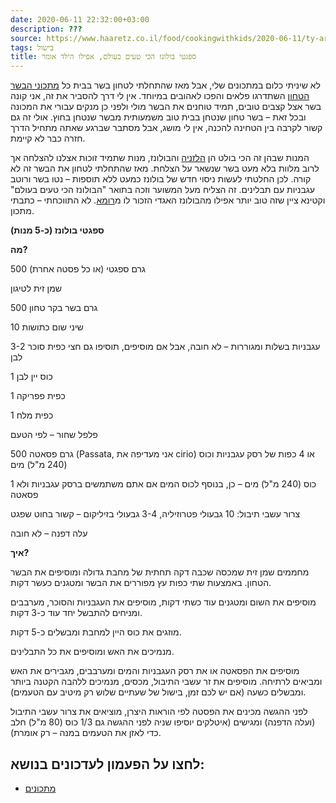 ```yaml
---
date: 2020-06-11 22:32:00+03:00
description: ???
source: https://www.haaretz.co.il/food/cookingwithkids/2020-06-11/ty-article/0000017f-f8c9-d460-afff-fbefc5d00000
tags: בישול
title: ספגטי בולונז הכי טעים בעולם, אפילו הילד אומר
---
```


לא שיניתי כלום במתכונים שלי, אבל מאז שהתחלתי לטחון בשר בבית כל [מתכוני הבשר הטחון](/food/10-recipes/2019-11-24/ty-article-magazine/0000017f-f80a-d887-a7ff-f8eead8f0000) השתדרגו פלאים והפכו לאהובים במיוחד. אין לי דרך להסביר את זה, אני קונה בשר אצל קצבים טובים, תמיד טוחנים את הבשר מולי ולפני כן מנקים עבורי את המכונה ובכל זאת – בשר טחון שנטחן בבית טוב משמעותית מבשר שנטחן בחוץ. אולי זה גם קשור לקרבה בין הטחינה להכנה, אין לי מושג, אבל מסתבר שברגע שאתה מתחיל הדרך חזרה כבר לא קיימת. 

המנות שבהן זה הכי בולט הן [הלזניה](/food/cookingwithkids/2016-08-22/ty-article/0000017f-f89b-d47e-a37f-f9bf87530000) והבולונז, מנות שתמיד זוכות אצלנו להצלחה אך לרוב מלוות בלא מעט בשר שנשאר על הצלחת. מאז שהתחלתי לטחון את הבשר זה לא קורה. לכן החלטתי לעשות ניסוי חדש של בולונז כמעט ללא תוספות – נטו בשר ורוטב עגבניות עם תבלינים. זה הצליח מעל המשוער וזכה בתואר "הבולונז הכי טעים בעולם" וקטינא ציין שזה טוב יותר אפילו מהבולונז האגדי הזכור לו מ[רומא](/travel/rome/2018-10-11/ty-article-magazine/0000017f-ea0f-d4a6-af7f-fecf48250000). לא התווכחתי – כתבתי מתכון. 

**ספגטי בולונז (כ-5 מנות)** 

**מה?** 

500 גרם ספגטי (או כל פסטה אחרת) 

שמן זית לטיגון 

500 גרם בשר בקר טחון 

10 שיני שום כתושות 

3-2 עגבניות בשלות ומגוררות – לא חובה, אבל אם מוסיפים, תוסיפו גם חצי כפית סוכר לבן 

1 כוס יין לבן 

1 כפית פפריקה 

1 כפית מלח 

פלפל שחור – לפי הטעם 

500 גרם פסאטה (Passata, אני מעדיפה את cirio) או 4 כפות של רסק עגבניות וכוס (240 מ"ל) מים 

1 כוס (240 מ"ל) מים – כן, בנוסף לכוס המים אם אתם משתמשים ברסק עגבניות ולא פסאטה 

צרור עשבי תיבול: 10 גבעולי פטרוזיליה, 3-4 גבעולי בזיליקום – קשור בחוט שפגט 

עלה דפנה – לא חובה 

**איך?** 

מחממים שמן זית שמכסה שכבה דקה תחתית של מחבת גדולה ומוסיפים את הבשר הטחון. באמצעות שתי כפות עץ מפוררים את הבשר ומטגנים כעשר דקות. 

מוסיפים את השום ומטגנים עוד כשתי דקות, מוסיפים את העגבניות והסוכר, מערבבים ומניחים להתבשל יחד עוד כ-3 דקות. 

מוזגים את כוס היין למחבת ומבשלים כ-5 דקות. 

מנמיכים את האש ומוסיפים את כל התבלינים. 

מוסיפים את הפסאטה או את רסק העגבניות והמים ומערבבים, מגבירים את האש ומביאים לרתיחה. מוסיפים את זר עשבי התיבול, מכסים, מנמיכים ללהבה הקטנה ביותר ומבשלים כשעה (אם יש לכם זמן, בישול של שעתיים שלוש רק מיטיב עם הטעמים). 

לפני ההגשה מכינים את הפסטה לפי הוראות היצרן, מוציאים את צרור עשבי התיבול (ועלה הדפנה) ומגישים (איטלקים יוסיפו שניה לפני ההגשה גם 1/3 כוס (80 מ"ל) חלב כדי לאזן את הטעמים במנה – רק אומרת).

לחצו על הפעמון לעדכונים בנושא:
------------------------------

* [מתכונים](/ty-tag/recipes-0000017f-da28-dea8-a77f-de6a4ba50000)
